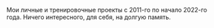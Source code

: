 Мои личные и тренировочные проекты с 2011-го по начало 2022-го года.
Ничего интересного, для себя, на долгую память.
